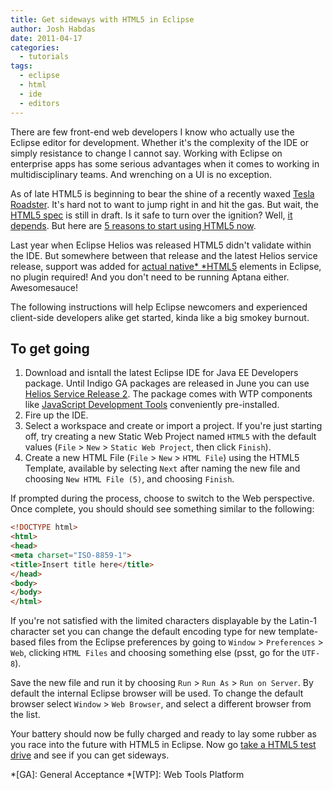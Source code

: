 ```yaml
---
title: Get sideways with HTML5 in Eclipse
author: Josh Habdas
date: 2011-04-17
categories:
  - tutorials
tags:
  - eclipse
  - html
  - ide
  - editors
---
```

There are few front-end web developers I know who actually use the Eclipse editor for development. Whether it's the complexity of the IDE or simply resistance to change I cannot say. Working with Eclipse on enterprise apps has some serious advantages when it comes to working in multidisciplinary teams. And wrenching on a UI is no exception.

As of late HTML5 is beginning to bear the shine of a recently waxed [Tesla Roadster][1]. It's hard not to want to jump right in and hit the gas. But wait, the [HTML5 spec][2] is still in draft. Is it safe to turn over the ignition? Well, [it depends][3]. But here are [5 reasons to start using HTML5 now][4].

Last year when Eclipse Helios was released HTML5 didn't validate within the IDE. But somewhere between that release and the latest Helios service release, support was added for [actual native* *HTML5][5] elements in Eclipse, no plugin required! And you don't need to be running Aptana either. Awesomesauce!

The following instructions will help Eclipse newcomers and experienced client-side developers alike get started, kinda like a big smokey burnout.

<!--more-->

## To get going

1.  Download and isntall the latest Eclipse IDE for Java EE Developers package. Until Indigo GA packages are released in June you can use [Helios Service Release 2][6]. The package comes with WTP components like [JavaScript Development Tools][7] conveniently pre-installed.
2.  Fire up the IDE.
3.  Select a workspace and create or import a project. If you're just starting off, try creating a new Static Web Project named `HTML5` with the default values (`File` > `New` > `Static Web Project`, then click `Finish`).
4.  Create a new HTML File (`File` > `New` > `HTML File`) using the HTML5 Template, available by selecting `Next` after naming the new file and choosing `New HTML File (5)`, and choosing `Finish`.

If prompted during the process, choose to switch to the Web perspective. Once complete, you should should see something similar to the following:  

```html
<!DOCTYPE html>
<html>
<head>
<meta charset="ISO-8859-1">
<title>Insert title here</title>
</head>
<body>
</body>
</html>
```

If you're not satisfied with the limited characters displayable by the Latin-1 character set you can change the default encoding type for new template-based files from the Eclipse preferences by going to `Window` > `Preferences` > `Web`, clicking `HTML Files` and choosing something else (psst, go for the `UTF-8`).

Save the new file and run it by choosing `Run` > `Run As` > `Run on Server`. By default the internal Eclipse browser will be used. To change the default browser select `Window` > `Web Browser`, and select a different browser from the list.

Your battery should now be fully charged and ready to lay some rubber as you race into the future with HTML5 in Eclipse. Now go [take a HTML5 test drive][8] and see if you can get sideways.

 [1]: http://www.xkcd.com/766/
 [2]: http://dev.w3.org/html5/spec/
 [3]: http://caniuse.com/#cats=HTML5
 [4]: http://blogs.sitepoint.com/5-reasons-why-you-can-use-html5-today/
 [5]: http://my.opera.com/haavard/blog/2011/04/13/native-html5
 [6]: http://www.eclipse.org/downloads/packages/eclipse-ide-java-ee-developers/heliossr2
 [7]: http://www.eclipse.org/webtools/jsdt/
 [8]: http://introducinghtml5.com/

 *[GA]: General Acceptance
 *[WTP]: Web Tools Platform
